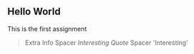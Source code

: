 ##  Hello World
This is the first assignment
> Extra Info
Spacer
*Interesting Quote*
Spacer
'Interesting'

